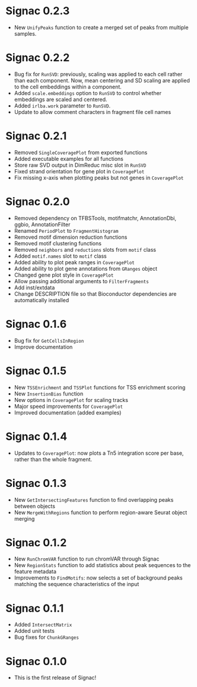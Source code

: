 # Signac 0.2.3

* New `UnifyPeaks` function to create a merged set of peaks from multiple samples.

# Signac 0.2.2

* Bug fix for `RunSVD`: previously, scaling was applied to each cell rather than each component.
Now, mean centering and SD scaling are applied to the cell embeddings within a component.
* Added `scale.embeddings` option to `RunSVD` to control whether embeddings are scaled
and centered.
* Added `irlba.work` parameter to `RunSVD`.
* Update to allow comment characters in fragment file cell names

# Signac 0.2.1

* Removed `SingleCoveragePlot` from exported functions
* Added executable examples for all functions
* Store raw SVD output in DimReduc misc slot in `RunSVD`
* Fixed strand orientation for gene plot in `CoveragePlot`
* Fix missing x-axis when plotting peaks but not genes in `CoveragePlot`

# Signac 0.2.0

* Removed dependency on TFBSTools, motifmatchr, AnnotationDbi, ggbio, AnnotationFilter
* Renamed `PeriodPlot` to `FragmentHistogram`
* Removed motif dimension reduction functions
* Removed motif clustering functions
* Removed `neighbors` and `reductions` slots from `motif` class
* Added `motif.names` slot to `motif` class
* Added ability to plot peak ranges in `CoveragePlot`
* Added ability to plot gene annotations from `GRanges` object
* Changed gene plot style in `CoveragePlot`
* Allow passing additional arguments to `FilterFragments`
* Add inst/extdata 
* Change DESCRIPTION file so that Bioconductor dependencies are automatically installed

# Signac 0.1.6

* Bug fix for `GetCellsInRegion`
* Improve documentation

# Signac 0.1.5

* New `TSSEnrichment` and `TSSPlot` functions for TSS enrichment scoring
* New `InsertionBias` function
* New options in `CoveragePlot` for scaling tracks 
* Major speed improvements for `CoveragePlot` 
* Improved documentation (added examples)

# Signac 0.1.4

* Updates to `CoveragePlot`: now plots a Tn5 integration score per base, rather than the whole fragment.

# Signac 0.1.3

* New `GetIntersectingFeatures` function to find overlapping peaks between objects  
* New `MergeWithRegions` function to perform region-aware Seurat object merging  

# Signac 0.1.2

* New `RunChromVAR` function to run chromVAR through Signac  
* New `RegionStats` function to add statistics about peak sequences to the feature metadata  
* Improvements to `FindMotifs`: now selects a set of background peaks matching the sequence characteristics of the input

# Signac 0.1.1

* Added `IntersectMatrix`  
* Added unit tests  
* Bug fixes for `ChunkGRanges`

# Signac 0.1.0

* This is the first release of Signac!
